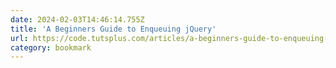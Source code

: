 ```yaml
---
date: 2024-02-03T14:46:14.755Z
title: 'A Beginners Guide to Enqueuing jQuery'
url: https://code.tutsplus.com/articles/a-beginners-guide-to-enqueuing-jquery--wp-30615
category: bookmark
---
```


